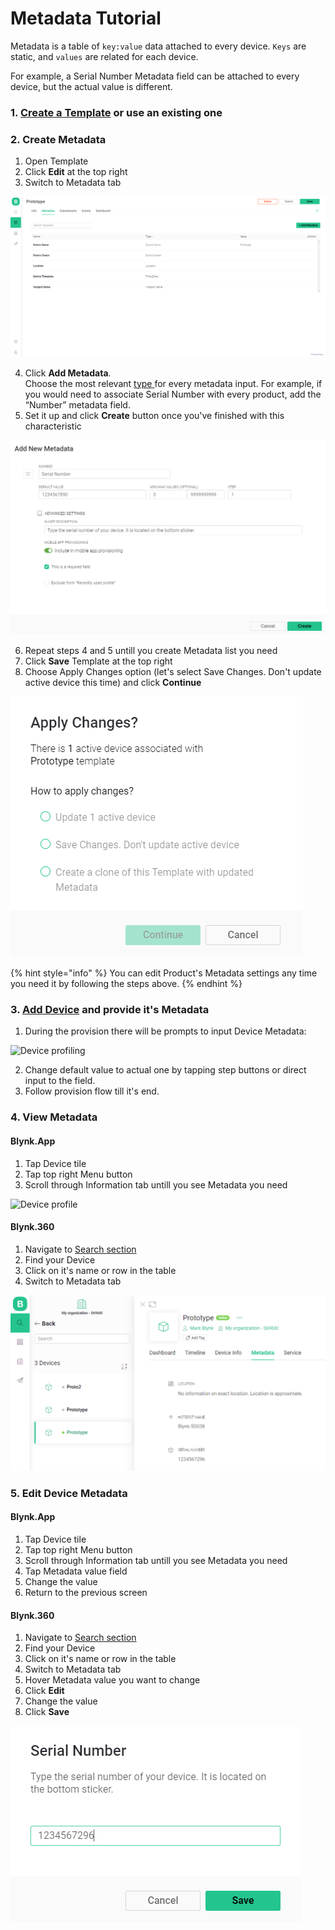 # Metadata Tutorial

Metadata is a table of `key:value` data attached to every device. `Keys` are static, and `values` are related for each device. 

For example, a Serial Number Metadata field can be attached to every device, but the actual value is different.

### **1.** [Create a Template](../../../../getting-started/working-with-templates/) or use an existing one

### **2. Create Metadata**

1. Open Template
2. Click **Edit** at the top right
3. Switch to Metadata tab

![](../../../../.gitbook/assets/metadata.png)

4. Click **Add Metadata**.   
Choose the most relevant [type ](../../../products/metadata/metadata-types.md)for every metadata input. For example, if you would need to associate Serial Number with every product, add the “Number” metadata field.   
5. Set it up and click **Create** button once you've finished with this characteristic 

![](../../../../.gitbook/assets/add_new_metadata.png)

6. Repeat steps 4 and 5 untill you create Metadata list you need  
7. Click **Save** Template at the top right  
8. Choose Apply Changes option \(let's select Save Changes. Don't update active device this time\) and click **Continue**

![](../../../../.gitbook/assets/apply_settings.png)

{% hint style="info" %}
You can edit Product's Metadata settings any time you need it by following the steps above.
{% endhint %}

### 

### 3. [Add Device](../../../../mobile-applications/device-management/add-new-device.md) and provide it's Metadata

1. During the provision there will be prompts to input Device Metadata:

![Device profiling](https://user-images.githubusercontent.com/72790181/119658205-8a6ee680-be35-11eb-8825-6bc47971ef98.png)


2. Change default value to actual one by tapping step buttons or direct input to the field.  
3. Follow provision flow till it's end.

### 

### 4. View Metadata

#### Blynk.App

1. Tap Device tile
2. Tap top right Menu button
3. Scroll through Information tab untill you see Metadata you need

![Device profile](https://user-images.githubusercontent.com/72790181/119658437-d1f57280-be35-11eb-881f-8346abdd42ec.png)



#### Blynk.360

1. Navigate to [Search section](../../../search.md)
2. Find your Device
3. Click on it's name or row in the table
4. Switch to Metadata tab

![](../../../../.gitbook/assets/sn.png)

### 

### 5. Edit Device Metadata

#### Blynk.App

1. Tap Device tile
2. Tap top right Menu button
3. Scroll through Information tab untill you see Metadata you need
4. Tap Metadata value field
5. Change the value
6. Return to the previous screen

#### Blynk.360

1. Navigate to [Search section](../../../search.md)
2. Find your Device
3. Click on it's name or row in the table
4. Switch to Metadata tab
5. Hover Metadata value you want to change
6. Click **Edit**
7. Change the value
8. Click **Save**

![](../../../../.gitbook/assets/metadata_save.png)

